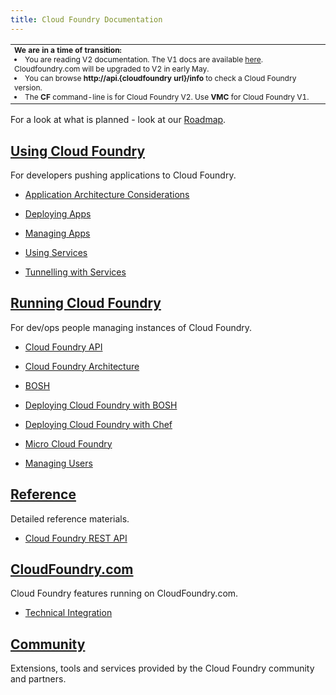 ```yaml
---
title: Cloud Foundry Documentation 
---
```


<table><tr><td style="font-size:9pt">
          <b>We are in a time of transition:</b>
          <li>You are reading V2 documentation. The V1 docs are available <a href="http://cf-docs-deprecated.cloudfoundry.com">here</a>. Cloudfoundry.com will be upgraded to V2 in early May. <li>You can browse <b>http://api.{cloudfoundry url}/info</b> to check a Cloud Foundry version.<li>The <b>CF</b> command-line is for Cloud Foundry V2. Use <b>VMC</b> for Cloud Foundry V1.
</td></tr></table>

For a look at what is planned - look at our [Roadmap](docs/roadmap.html).

## [Using Cloud Foundry](docs/using/index.html)

For developers pushing applications to Cloud Foundry.

* [Application Architecture Considerations](docs/using/app-arch/index.html)

* [Deploying Apps](docs/using/deploying-apps/index.html)

* [Managing Apps](docs/using/managing-apps/index.html)

* [Using Services](docs/using/services.html)

* [Tunnelling with Services](docs/using/tunnelling-with-services.html)

## [Running Cloud Foundry](docs/running/index.html)

For dev/ops people managing instances of Cloud Foundry.

* [Cloud Foundry API](docs/running/api/index.html)

* [Cloud Foundry Architecture](docs/running/architecture/index.html)

* [BOSH](docs/running/bosh/index.html)

* [Deploying Cloud Foundry with BOSH](docs/running/deploying-cf/index.html)

* [Deploying Cloud Foundry with Chef](docs/running/deploying-cf-with-chef/index.html)

* [Micro Cloud Foundry](docs/running/micro_cloud_foundry/index.html)

* [Managing Users](docs/running/managing-users/index.html)

## [Reference](docs/reference/index.html)

Detailed reference materials.

* [Cloud Foundry REST API](docs/reference/cc-api.html)

## [CloudFoundry.com](docs/dotcom/index.html)

Cloud Foundry features running on CloudFoundry.com.

  * [Technical Integration](docs/dotcom/integration/index.html)

## [Community](docs/community/index.html)

Extensions, tools and services provided by the Cloud Foundry community and partners.